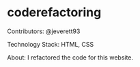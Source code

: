 # coderefactoring

Contributors:
@jeverett93

Technology Stack:
HTML, CSS

About:
I refactored the code for this website.